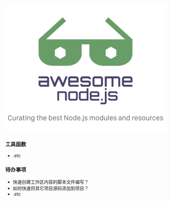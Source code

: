 ![logo](https://github.com/sindresorhus/awesome-nodejs/raw/main/media/logo.svg)

### 工具函数

- .etc

### 待办事项

- 快速创建工作区内容的脚本文件编写？
- 如何快速将其它项目源码添加到项目？
- .etc
